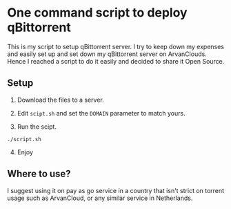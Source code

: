 # One command script to deploy qBittorrent

This is my script to setup qBittorrent server.
I try to keep down my expenses and easily set up and set down my qBittorrent server on ArvanClouds.
Hence I reached a script to do it easily and decided to share it Open Source.

## Setup

1. Download the files to a server.

2. Edit `scipt.sh` and set the `DOMAIN` parameter to match yours.

3. Run the scipt.

```
./script.sh
```

4. Enjoy

## Where to use?

I suggest using it on pay as go service in a country that isn't strict on torrent usage such as ArvanCloud, or any similar service in Netherlands.



